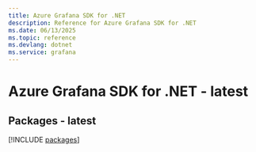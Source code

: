 ```yaml
---
title: Azure Grafana SDK for .NET
description: Reference for Azure Grafana SDK for .NET
ms.date: 06/13/2025
ms.topic: reference
ms.devlang: dotnet
ms.service: grafana
---
```

# Azure Grafana SDK for .NET - latest
## Packages - latest
[!INCLUDE [packages](grafana-index.md)]